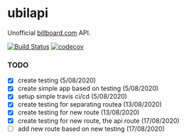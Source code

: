 # ubilapi
Unofficial [billboard.com](https://www.billboard.com) API.

[![Build Status](https://travis-ci.org/didadadida93/ubilapi.svg?branch=master)](https://travis-ci.org/didadadida93/ubilapi) [![codecov](https://codecov.io/gh/didadadida93/ubilapi/branch/master/graph/badge.svg)](https://codecov.io/gh/didadadida93/ubilapi)

### TODO
- [x] create testing (5/08/2020)  
- [x] create simple app based on testing (5/08/2020)  
- [x] setup simple travis ci/cd (5/08/2020)  
- [x] create testing for separating routea (13/08/2020)  
- [x] create testing for new route (13/08/2020)  
- [x] create testing for new route, the api route (17/08/2020)  
- [ ] add new route based on new testing (17/08/2020)  
